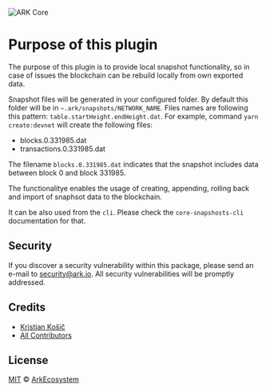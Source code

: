 ![ARK Core](https://i.imgur.com/1aP6F2o.png)

# Purpose of this plugin
The purpose of this plugin is to provide local snapshot functionality, so in case of issues the blockchain can be rebuild locally from own exported data.

Snapshot files will be generated in your configured folder. By default this folder will be in `~.ark/snapshots/NETWORK_NAME`.
Files names are following this pattern:  `table.startHeight.endHeight.dat`. For example, command `yarn create:devnet` will create the following files:
- blocks.0.331985.dat
- transactions.0.331985.dat

The filename `blocks.0.331985.dat` indicates that the snapshot includes data between block 0 and block 331985.

The functionalitye enables the usage of creating, appending, rolling back and import of snaphsot data to the blockchain.

It can be also used from the `cli`. Please check the `core-snapshosts-cli` documentation for that.

## Security
If you discover a security vulnerability within this package, please send an e-mail to security@ark.io. All security vulnerabilities will be promptly addressed.

## Credits
- [Kristjan Košič](https://github.com/kristjank)
- [All Contributors](../../../../contributors)

## License
[MIT](LICENSE) © [ArkEcosystem](https://ark.io)
